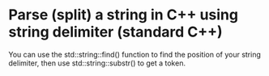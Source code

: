 # Parse (split) a string in C++ using string delimiter (standard C++)

You can use the std::string::find() function to find the position of your string delimiter, then use std::string::substr() to get a token.

